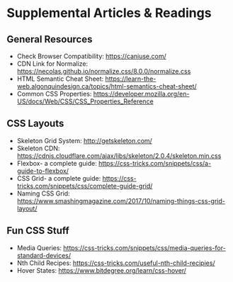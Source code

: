 # Supplemental Articles & Readings

## General Resources
* Check Browser Compatibility: https://caniuse.com/
* CDN Link for Normalize: https://necolas.github.io/normalize.css/8.0.0/normalize.css
* HTML Semantic Cheat Sheet: https://learn-the-web.algonquindesign.ca/topics/html-semantics-cheat-sheet/
* Common CSS Properties: https://developer.mozilla.org/en-US/docs/Web/CSS/CSS_Properties_Reference

## CSS Layouts
* Skeleton Grid System: http://getskeleton.com/
* Skeleton CDN: https://cdnjs.cloudflare.com/ajax/libs/skeleton/2.0.4/skeleton.min.css
* Flexbox- a complete guide: https://css-tricks.com/snippets/css/a-guide-to-flexbox/
* CSS Grid- a complete guide: https://css-tricks.com/snippets/css/complete-guide-grid/
* Naming CSS Grid: https://www.smashingmagazine.com/2017/10/naming-things-css-grid-layout/

## Fun CSS Stuff
* Media Queries: https://css-tricks.com/snippets/css/media-queries-for-standard-devices/
* Nth Child Recipes: https://css-tricks.com/useful-nth-child-recipies/
* Hover States: https://www.bitdegree.org/learn/css-hover/
